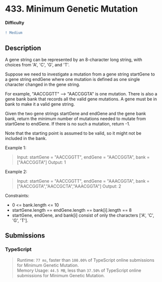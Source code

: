 # 433. Minimum Genetic Mutation

#### Difficulty

```diff
! Medium
```

## Description

A gene string can be represented by an 8-character long string, with choices from 'A', 'C', 'G', and 'T'.

Suppose we need to investigate a mutation from a gene string startGene to a gene string endGene where one mutation is defined as one single character changed in the gene string.

For example, "AACCGGTT" --> "AACCGGTA" is one mutation.
There is also a gene bank bank that records all the valid gene mutations. A gene must be in bank to make it a valid gene string.

Given the two gene strings startGene and endGene and the gene bank bank, return the minimum number of mutations needed to mutate from startGene to endGene. If there is no such a mutation, return -1.

Note that the starting point is assumed to be valid, so it might not be included in the bank.

Example 1:

> Input: startGene = "AACCGGTT", endGene = "AACCGGTA", bank = ["AACCGGTA"]
> Output: 1

Example 2:

> Input: startGene = "AACCGGTT", endGene = "AAACGGTA", bank = ["AACCGGTA","AACCGCTA","AAACGGTA"]
> Output: 2

Constraints:

- 0 <= bank.length <= 10
- startGene.length == endGene.length == bank[i].length == 8
- startGene, endGene, and bank[i] consist of only the characters ['A', 'C', 'G', 'T'].

## Submissions

### TypeScript

> Runtime: `77 ms`, faster than `100.00%` of TypeScript online submissions for Minimum Genetic Mutation.  
> Memory Usage: `44.5 MB`, less than `37.50%` of TypeScript online submissions for Minimum Genetic Mutation.
